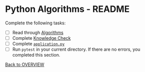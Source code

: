 # Python Algorithms - README
Complete the following tasks:
- [ ] Read through [Algorithms](algorithms.md)
- [ ] Complete [Knowledge Check](knowledge_check.md)
- [ ] Complete [`application.py`](application.py)
- [ ] Run `pytest` in your current directory.  If there are no errors, you completed this section.

[Back to OVERVIEW](../README.md)